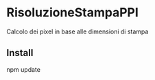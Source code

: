 # RisoluzioneStampaPPI  
  
Calcolo dei pixel in base alle dimensioni di stampa

## Install 
  
  npm update